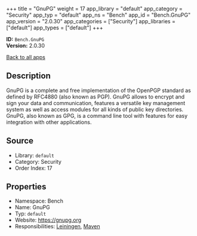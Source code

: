 ﻿+++
title = "GnuPG"
weight = 17
app_library = "default"
app_category = "Security"
app_typ = "default"
app_ns = "Bench"
app_id = "Bench.GnuPG"
app_version = "2.0.30"
app_categories = ["Security"]
app_libraries = ["default"]
app_types = ["default"]
+++

**ID:** `Bench.GnuPG`  
**Version:** 2.0.30  
<!--more-->

[Back to all apps](/apps/)

## Description
GnuPG is a complete and free implementation of the OpenPGP standard as defined by RFC4880 (also known as PGP).
GnuPG allows to encrypt and sign your data and communication, features a versatile key management system
as well as access modules for all kinds of public key directories.
GnuPG, also known as GPG, is a command line tool with features for easy integration with other applications.

## Source

* Library: `default`
* Category: Security
* Order Index: 17

## Properties

* Namespace: Bench
* Name: GnuPG
* Typ: `default`
* Website: <https://gnupg.org>
* Responsibilities: [Leiningen](/app/Bench.Leiningen), [Maven](/app/Bench.Maven)

